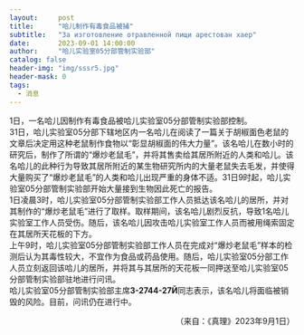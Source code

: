 ```yaml
---
layout:     post
title:      "哈儿制作有毒食品被捕"
subtitle:   "За изготовление отравленной пищи арестован хаер"
date:       2023-09-01 14:00:00
author:     "哈儿实验室05分部管制实验部"
catalog: false
header-img: "img/sssr5.jpg"
header-mask: 0
tags:
  - 消息
---
```


1日，一名哈儿因制作有毒食品被哈儿实验室05分部管制实验部控制。  
31日，哈儿实验室05分部下辖地区内一名哈儿在阅读了一篇关于胡椒面色老鼠的文章后决定用这种老鼠制作食物以“彰显胡椒面的伟大力量”。该名哈儿在数小时的研究后，制作了所谓的“爆炒老鼠毛”，并将其售卖给其居所附近的人类和哈儿。该名哈儿的此种行为导致其居所附近的某生物研究所内的大量老鼠失去毛发，并使得大量购买了“爆炒老鼠毛”的人类和哈儿出现严重的身体不适。31日9时起，哈儿实验室05分部管制实验部开始大量接到生物因此死亡的报告。  
1日凌晨3时，哈儿实验室05分部管制实验部工作人员抵达该名哈儿的居所，并对其制作的“爆炒老鼠毛”进行了取样。取样期间，该名哈儿剧烈反抗，导致1名哈儿实验室工作人员受伤。随后，该名哈儿因攻击哈儿实验室工作人员而被用绳索固定在其居所天花板的下方。  
上午9时，哈儿实验室05分部管制实验部工作人员在完成对“爆炒老鼠毛”样本的检测后认为其毒性较大，不宜作为食品或药品使用。随后，哈儿实验室05分部工作人员立刻返回该哈儿的居所，并将其与其居所的天花板一同押送至哈儿实验室05分部管制实验部驻地进行问讯。  
哈儿实验室05分部管制实验部主席**З-2744-27Й**同志表示，该名哈儿将面临被销毁的风险。目前，问讯仍在进行中。
<div style="text-align: right">（来自：《真理》2023年9月1日）</div>